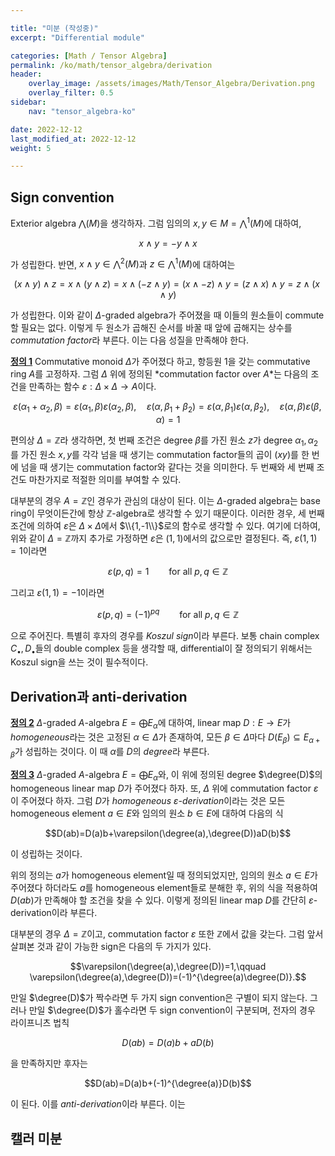 ```yaml
---

title: "미분 (작성중)"
excerpt: "Differential module"

categories: [Math / Tensor Algebra]
permalink: /ko/math/tensor_algebra/derivation
header:
    overlay_image: /assets/images/Math/Tensor_Algebra/Derivation.png
    overlay_filter: 0.5
sidebar: 
    nav: "tensor_algebra-ko"

date: 2022-12-12
last_modified_at: 2022-12-12
weight: 5

---
```


## Sign convention

Exterior algebra $\bigwedge(M)$을 생각하자. 그럼 임의의 $x,y\in M=\bigwedge\nolimits^1(M)$에 대하여,

$$x\wedge y=-y\wedge x$$

가 성립한다. 반면, $x\wedge y\in \bigwedge\nolimits^2(M)$과 $z\in\bigwedge\nolimits^1(M)$에 대하여는

$$(x\wedge y)\wedge z=x\wedge(y\wedge z)=x\wedge(- z\wedge y)=(x\wedge -z)\wedge y=(z\wedge x)\wedge y=z\wedge (x\wedge y)$$

가 성립한다. 이와 같이 $\Delta$-graded algebra가 주어졌을 때 이들의 원소들이 commute할 필요는 없다. 이렇게 두 원소가 곱해진 순서를 바꿀 때 앞에 곱해지는 상수를 *commutation factor*라 부른다. 이는 다음 성질을 만족해야 한다. 

<div class="definition" markdown="1">

<ins id="df1">**정의 1**</ins> Commutative monoid $\Delta$가 주어졌다 하고, 항등원 $1$을 갖는 commutative ring $A$를 고정하자. 그럼 $\Delta$ 위에 정의된 *commutation factor over $A$*는 다음의 조건을 만족하는 함수 $\varepsilon:\Delta\times\Delta\rightarrow A$이다.

$$\varepsilon(\alpha_1+\alpha_2,\beta)=\varepsilon(\alpha_1,\beta)\varepsilon(\alpha_2,\beta),\quad\varepsilon(\alpha,\beta_1+\beta_2)=\varepsilon(\alpha,\beta_1)\varepsilon(\alpha,\beta_2),\quad \varepsilon(\alpha,\beta)\varepsilon(\beta,\alpha)=1$$

</div>

편의상 $\Delta=\mathbb{Z}$라 생각하면, 첫 번째 조건은 degree $\beta$를 가진 원소 $z$가 degree $\alpha_1,\alpha_2$를 가진 원소 $x,y$를 각각 넘을 때 생기는 commutation factor들의 곱이 $(xy)$를 한 번에 넘을 때 생기는 commutation factor와 같다는 것을 의미한다. 두 번째와 세 번째 조건도 마찬가지로 적절한 의미를 부여할 수 있다.

대부분의 경우 $A=\mathbb{Z}$인 경우가 관심의 대상이 된다. 이는 $\Delta$-graded algebra는 base ring이 무엇이든간에 항상 $\mathbb{Z}$-algebra로 생각할 수 있기 때문이다. 이러한 경우, 세 번째 조건에 의하여 $\varepsilon$은 $\Delta\times\Delta$에서 $\\{1,-1\\}$로의 함수로 생각할 수 있다. 여기에 더하여, 위와 같이 $\Delta=\mathbb{Z}$까지 추가로 가정하면 $\varepsilon$은 $(1,1)$에서의 값으로만 결정된다. 즉, $\varepsilon(1,1)=1$이라면

$$\varepsilon(p,q)=1\qquad\text{for all $p,q\in\mathbb{Z}$}$$

그리고 $\varepsilon(1,1)=-1$이라면

$$\varepsilon(p,q)=(-1)^{pq}\qquad\text{for all $p,q\in\mathbb{Z}$}$$

으로 주어진다. 특별히 후자의 경우를 *Koszul sign*이라 부른다. 보통 chain complex $C_\bullet,D_\bullet$들의 double complex 등을 생각할 때, differential이 잘 정의되기 위해서는 Koszul sign을 쓰는 것이 필수적이다.

## Derivation과 anti-derivation

<div class="definition" markdown="1">

<ins id="df2">**정의 2**</ins> $\Delta$-graded $A$-algebra $E=\bigoplus E_\alpha$에 대하여, linear map $D:E\rightarrow E$가 *homogeneous*라는 것은 고정된 $\alpha\in\Delta$가 존재하여, 모든 $\beta\in\Delta$마다 $D(E_\beta)\subseteq E_{\alpha+\beta}$가 성립하는 것이다. 이 때 $\alpha$를 $D$의 *degree*라 부른다.

</div>

<div class="definition" markdown="1">

<ins id="df3">**정의 3**</ins> $\Delta$-graded $A$-algebra $E=\bigoplus E_\alpha$와, 이 위에 정의된 degree $\degree(D)$의 homogeneous linear map $D$가 주어졌다 하자. 또, $\Delta$ 위에 commutation factor $\varepsilon$이 주어졌다 하자. 그럼 $D$가 *homogeneous $\varepsilon$-derivation*이라는 것은 모든 homogeneous element $a\in E$와 임의의 원소 $b\in E$에 대하여 다음의 식

$$D(ab)=D(a)b+\varepsilon(\degree(a),\degree(D))aD(b)$$

이 성립하는 것이다. 

</div>

위의 정의는 $a$가 homogeneous element일 때 정의되었지만, 임의의 원소 $a\in E$가 주어졌다 하더라도 $a$를 homogeneous element들로 분해한 후, 위의 식을 적용하여 $D(ab)$가 만족해야 할 조건을 찾을 수 있다. 이렇게 정의된 linear map $D$를 간단히 $\varepsilon$-derivation이라 부른다.

대부분의 경우 $\Delta=\mathbb{Z}$이고, commutation factor $\varepsilon$ 또한 $\mathbb{Z}$에서 값을 갖는다. 그럼 앞서 살펴본 것과 같이 가능한 sign은 다음의 두 가지가 있다.

$$\varepsilon(\degree(a),\degree(D))=1,\qquad \varepsilon(\degree(a),\degree(D))=(-1)^{\degree(a)\degree(D)}.$$

만일 $\degree(D)$가 짝수라면 두 가지 sign convention은 구별이 되지 않는다. 그러나 만일 $\degree(D)$가 홀수라면 두 sign convention이 구분되며, 전자의 경우 라이프니츠 법칙

$$D(ab)=D(a)b+aD(b)$$

을 만족하지만 후자는

$$D(ab)=D(a)b+(-1)^{\degree(a)}D(b)$$

이 된다. 이를 *anti-derivation*이라 부른다. 이는 

## 캘러 미분

